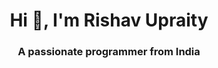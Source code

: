 <h1 align="center">Hi 👋, I'm Rishav Upraity</h1>
<h3 align="center">A passionate programmer from India</h3>

